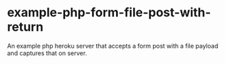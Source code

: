 # example-php-form-file-post-with-return
An example php heroku server that accepts a form post with a file payload and captures that on server.
